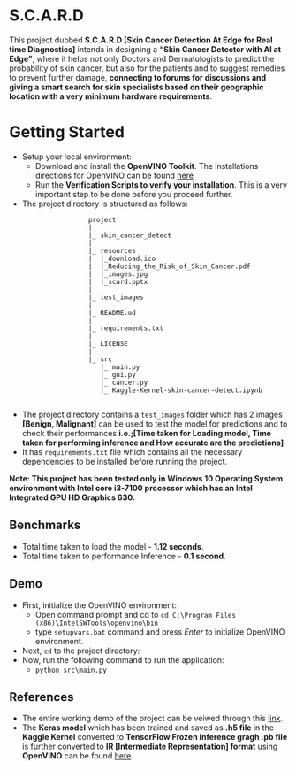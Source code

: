# S.C.A.R.D
This project dubbed **S.C.A.R.D [Skin Cancer Detection At Edge for Real time Diagnostics]** intends in designing a **“Skin Cancer Detector with AI at Edge”**,  where it helps not only Doctors and Dermatologists to predict the probability of skin cancer, but also for the patients and to suggest remedies to prevent further damage, **connecting to forums for discussions and giving a smart search for skin specialists based on their geographic location with a very minimum hardware requirements**.

# Getting Started 
- Setup your local environment:
  - Download and install the **OpenVINO Toolkit**. The installations directions for OpenVINO can be found [here](https://docs.openvinotoolkit.org/latest/index.html)
  - Run the **Verification Scripts to verify your installation**. This is a very important step to be done before you proceed further.
- The project directory is structured as follows:
```
					project
					|
					|_ skin_cancer_detect
					|  
					|_ resources
					|  |_download.ico
					|  |_Reducing_the_Risk_of_Skin_Cancer.pdf
					|  |_images.jpg
					|  |_scard.pptx
					|
					|_ test_images
					|
					|_ README.md    
					|   
					|_ requirements.txt   
					|
					|_ LICENSE
					|
					|_ src
					   |_ main.py
					   |_ gui.py
					   |_ cancer.py
					   |_ Kaggle-Kernel-skin-cancer-detect.ipynb
	
```
  - The project directory contains a ```test_images``` folder which has 2 images **[Benign, Malignant]** can be used to test the model for predictions and to check their performances **i.e.;[Time taken for Loading model, Time taken for performing inference and How accurate are the predictions]**.
  - It has ```requirements.txt``` file which contains all the necessary dependencies to be installed before running the project.
	
**Note: This project has been tested only in Windows 10 Operating System environment with Intel core i3-7100 processor which has an Intel Integrated GPU HD Graphics 630.**  

## Benchmarks
- Total time taken to load the model - **1.12 seconds**.
- Total time taken to performance Inference - **0.1 second**. 

## Demo

- First, initialize the OpenVINO environment:
  - Open command prompt and cd to ```cd C:\Program Files (x86)\IntelSWTools\openvino\bin```
  - type ```setupvars.bat``` command and press *Enter* to initialize OpenVINO environment.
- Next, ```cd``` to the project directory:
- Now, run the following command to run the application:
  - ```python src\main.py ```

## References
- The entire working demo of the project can be veiwed through this [link](https://youtu.be/L05lsLCLja8).
- The **Keras model** which has been trained and saved as **.h5 file** in the **Kaggle Kernel**  converted to
**TensorFlow Frozen inference gragh .pb file** is further converted to **IR [Intermediate Representation] format** using **OpenVINO** can be found [here](https://www.dlology.com/blog/how-to-run-keras-model-inference-x3-times-faster-with-cpu-and-intel-openvino-1/).     